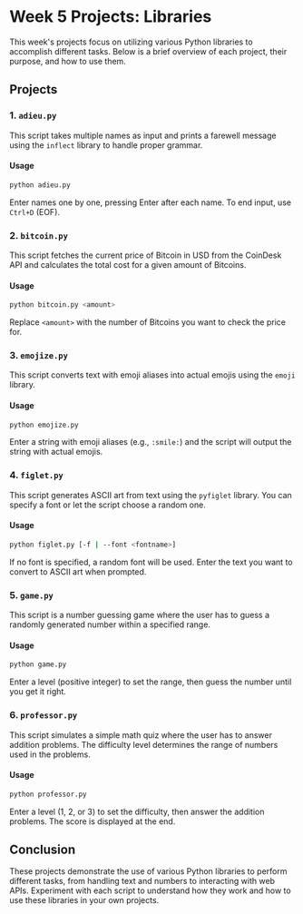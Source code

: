# Week 5 Projects: Libraries

This week's projects focus on utilizing various Python libraries to accomplish different tasks. Below is a brief overview of each project, their purpose, and how to use them.

## Projects

### 1. `adieu.py`

This script takes multiple names as input and prints a farewell message using the `inflect` library to handle proper grammar.

#### Usage

```bash
python adieu.py
```

Enter names one by one, pressing Enter after each name. To end input, use `Ctrl+D` (EOF).

### 2. `bitcoin.py`

This script fetches the current price of Bitcoin in USD from the CoinDesk API and calculates the total cost for a given amount of Bitcoins.

#### Usage

```bash
python bitcoin.py <amount>
```

Replace `<amount>` with the number of Bitcoins you want to check the price for.

### 3. `emojize.py`

This script converts text with emoji aliases into actual emojis using the `emoji` library.

#### Usage

```bash
python emojize.py
```

Enter a string with emoji aliases (e.g., `:smile:`) and the script will output the string with actual emojis.

### 4. `figlet.py`

This script generates ASCII art from text using the `pyfiglet` library. You can specify a font or let the script choose a random one.

#### Usage

```bash
python figlet.py [-f | --font <fontname>]
```

If no font is specified, a random font will be used. Enter the text you want to convert to ASCII art when prompted.

### 5. `game.py`

This script is a number guessing game where the user has to guess a randomly generated number within a specified range.

#### Usage

```bash
python game.py
```

Enter a level (positive integer) to set the range, then guess the number until you get it right.

### 6. `professor.py`

This script simulates a simple math quiz where the user has to answer addition problems. The difficulty level determines the range of numbers used in the problems.

#### Usage

```bash
python professor.py
```

Enter a level (1, 2, or 3) to set the difficulty, then answer the addition problems. The score is displayed at the end.

## Conclusion

These projects demonstrate the use of various Python libraries to perform different tasks, from handling text and numbers to interacting with web APIs. Experiment with each script to understand how they work and how to use these libraries in your own projects.
